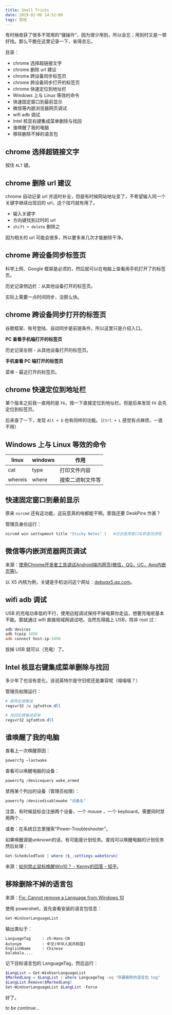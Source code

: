 ```yaml
---
title: Small Tricks
date: 2019-02-06 14:52:09
tags: 其他
---
```


有时候收获了很多不常用的“骚操作”，因为很少用到，所以会忘；用到时又是一顿好找。那么干脆在这里记录一下，省得总忘。

目录：

- chrome 选择超链接文字
- chrome 删除 url 建议
- chrome 跨设备同步标签页
- chrome 跨设备同步打开的标签页
- chrome 快速定位到地址栏
- Windows 上与 Linux 等效的命令
- 快速固定窗口到最前显示
- 微信等内嵌浏览器网页调试
- wifi adb 调试
- Intel 核显右键集成菜单删除与找回
- 谁唤醒了我的电脑
- 移除删除不掉的语言包

<!--more-->

## chrome 选择超链接文字

按住 `ALT` 键。



## chrome 删除 url 建议

chrome 自动记录 url 并适时补全，但是有时候网站地址变了，不希望输入同一个关键字继续出现旧的 url，这个技巧就有用了。

- 输入关键字
- 方向键找到过时的 url
- `shift + delete` 删除之

因为相关的 url 可能会很多，所以要多来几次才能删除干净。



## chrome 跨设备同步标签页

科学上网、Google 框架是必须的，然后就可以在电脑上查看用手机打开了的标签页。

历史记录侧边栏：从其他设备打开的标签页。

实际上需要一点时间同步，没那么快。



## chrome 跨设备同步打开的标签页

谷歌框架、账号登陆、自动同步是前提条件。所以这里只是介绍入口。

**PC 查看手机端打开的标签页**

历史记录左侧 - 从其他设备打开的标签页。

**手机查看 PC 端打开的标签页**

菜单 - 最近打开的标签页。



## chrome 快速定位到地址栏

某个版本之前我一直用的是 `F6`，按一下直接定位到地址栏。但是后来发现 `F6` 会先定位到标签页。

后来查了一下，发现 `Alt + D` 也有同样的功能。（`Ctrl + L` 感觉有点麻烦，一直不用）



## Windows 上与 Linux 等效的命令

| linux   | windows | 作用             |
| ------- | ------- | ---------------- |
| cat     | type    | 打印文件内容     |
| whereis | where   | 搜索二进制文件等 |



## 快速固定窗口到最前显示

原来 `nircmd` 还有这功能，这玩意真的啥都能干啊。那我还要 DeskPins 作甚？

管理员身份运行：

```powershell
nircmd win settopmost title "Sticky Notes" 1   #应该是用窗口名称查找进程
```



## 微信等内嵌浏览器网页调试

来源：[使用Chrome开发者工具调试Android端内网页(微信，QQ，UC，App内嵌页等)](https://juejin.im/post/5b558be7e51d4519984139e6#comment)。

以 X5 内核为例，关键是手机访问这个网址：[debugx5.qq.com](debugx5.qq.com)。



## wifi adb 调试

USB 的充电功率低的不行，使用远程调试保持不掉电算你走运，想要充电呢基本不能。那就通过 wifi 直接局域网调试吧。当然先得插上 USB，除非 root 过：

```powershell
adb devices
adb tcpip 3456
adb connect host-ip:3456
```

拔掉 USB 就可以（充电）了。



## Intel 核显右键集成菜单删除与找回

多少年了也没有变化，该说英特尔是守旧呢还是兼容呢（喵喵喵？）

管理员权限运行：

```powershell
# 删除右键集成
regsvr32 /u igfxdtcm.dll

# 找回右键集成菜单
regsvr32 igfxdtcm.dll
```



## 谁唤醒了我的电脑

查看上一次唤醒原因：

```powershell
powercfg –lastwake
```

查看可以唤醒电脑的设备：

```powershell
powercfg /devicequery wake_armed
```

禁用某个列出的设备（管理员权限）：

```powershell
powercfg /devicedisablewake "设备名"
```

注意，有时候鼠标会注册两个设备，一个 mouse ，一个 keyboard，需要同时禁用两个…

或者：在系统日志里搜索“Power-Troubleshooter”。

如果唤醒源是unknown的话，有可能是计划任务。查找可以唤醒电脑的计划任务然后处理：

```powershell
Get-ScheduledTask | where {$_.settings.waketorun}
```

来源：[如何禁止鼠标唤醒Win10？ - Kenny的回答 - 知乎](https://www.zhihu.com/question/48154015/answer/162508741)。



## 移除删除不掉的语言包

来源：[Fix: Cannot remove a Language from Windows 10](https://www.thewindowsclub.com/cannot-remove-language-windows-10)

使用 powershell，首先查看安装的语言包信息：

```powershell
Get-WinUserLanguageList
```

输出类似于：

```
LanguageTag     : zh-Hans-CN
Autonym         : 中文(中华人民共和国)
EnglishName     : Chinese
balabala....
```

记下目标语言包的 LanguageTag，然后运行：

```powershell
$LangList = Get-WinUserLanguageList
$MarkedLang = $LangList | where LanguageTag -eq "所要删除的语言包 tag"
$LangList.Remove($MarkedLang)
Set-WinUserLanguageList $LangList -Force
```

好了。



*to be continue...*